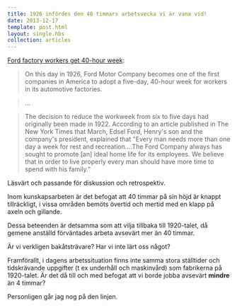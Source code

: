 ```yaml
---
title: 1926 infördes den 40 timmars arbetsvecka vi är vana vid!
date: 2013-12-17
template: post.html
layout: single.hbs
collection: articles
---
```

[Ford factory workers get 40-hour week](http://www.history.com/this-day-in-history/ford-factory-workers-get-40-hour-week):

> On this day in 1926, Ford Motor Company becomes one of the first companies in America to adopt a five-day, 40-hour week for workers in its automotive factories. 

> ...

>The decision to reduce the workweek from six to five days had originally been made in 1922. According to an article published in The New York Times that March, Edsel Ford, Henry's son and the company's president, explained that "Every man needs more than one day a week for rest and recreation....The Ford Company always has sought to promote [an] ideal home life for its employees. We believe that in order to live properly every man should have more time to spend with his family." 

Läsvärt och passande för diskussion och retrospektiv. 

Inom kunskapsarbeten är det befogat att 40 timmar på sin höjd är knappt tillräckligt, i vissa områden bemöts övertid och mertid med en klapp på axeln och gillande.

Dessa beteenden är detsamma som att vilja tillbaka till 1920-talet, då gemene anställd förväntades arbeta avsevärt mer än 40 timmar. 

Är vi verkligen bakåtsträvare? Har vi inte lärt oss något?

Framförallt, i dagens arbetssituation finns inte samma stora ställtider och tidskrävande uppgifter (t ex underhåll och maskinvård) som fabrikerna på 1920-talet. Är det då till och med befogat att vi borde jobba avsevärt **mindre** än 4 timmar?

Personligen går jag nog på den linjen.